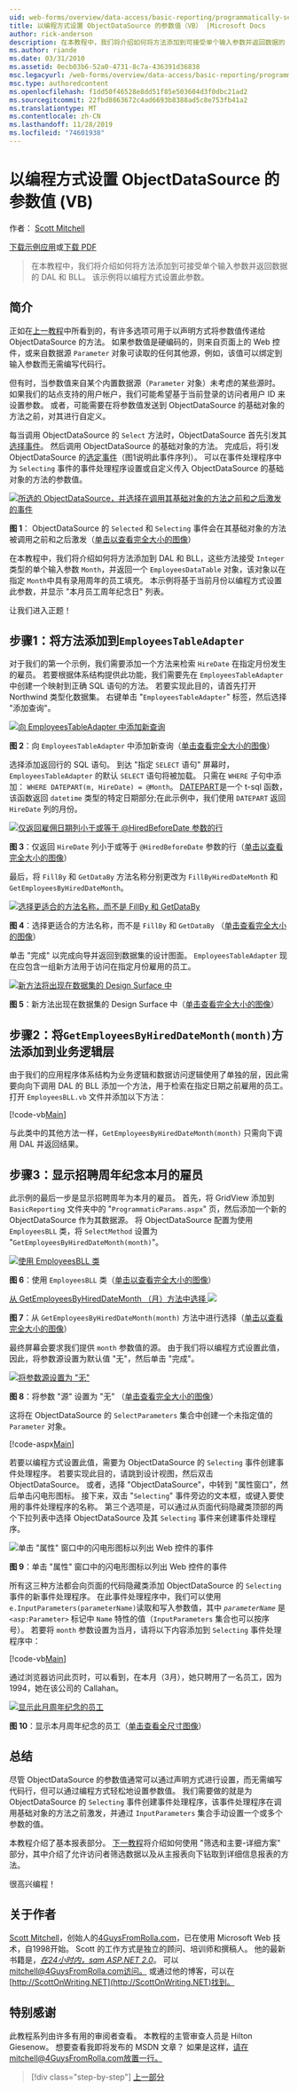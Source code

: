 ```yaml
---
uid: web-forms/overview/data-access/basic-reporting/programmatically-setting-the-objectdatasource-s-parameter-values-vb
title: 以编程方式设置 ObjectDataSource 的参数值（VB） |Microsoft Docs
author: rick-anderson
description: 在本教程中，我们将介绍如何将方法添加到可接受单个输入参数并返回数据的 DAL 和 BLL。 此示例将设置此参数 。
ms.author: riande
ms.date: 03/31/2010
ms.assetid: 0ecb03b6-52a0-4731-8c7a-436391d36838
msc.legacyurl: /web-forms/overview/data-access/basic-reporting/programmatically-setting-the-objectdatasource-s-parameter-values-vb
msc.type: authoredcontent
ms.openlocfilehash: f1dd50f46528e8dd51f85e503604d3f0dbc21ad2
ms.sourcegitcommit: 22fbd8863672c4ad6693b8388ad5c8e753fb41a2
ms.translationtype: MT
ms.contentlocale: zh-CN
ms.lasthandoff: 11/28/2019
ms.locfileid: "74601938"
---
```

# <a name="programmatically-setting-the-objectdatasources-parameter-values-vb"></a>以编程方式设置 ObjectDataSource 的参数值 (VB)

作者： [Scott Mitchell](https://twitter.com/ScottOnWriting)

[下载示例应用](https://download.microsoft.com/download/5/d/7/5d7571fc-d0b7-4798-ad4a-c976c02363ce/ASPNET_Data_Tutorial_6_VB.exe)或[下载 PDF](programmatically-setting-the-objectdatasource-s-parameter-values-vb/_static/datatutorial06vb1.pdf)

> 在本教程中，我们将介绍如何将方法添加到可接受单个输入参数并返回数据的 DAL 和 BLL。 该示例将以编程方式设置此参数。

## <a name="introduction"></a>简介

正如在[上一教程](declarative-parameters-vb.md)中所看到的，有许多选项可用于以声明方式将参数值传递给 ObjectDataSource 的方法。 如果参数值是硬编码的，则来自页面上的 Web 控件，或来自数据源 `Parameter` 对象可读取的任何其他源，例如，该值可以绑定到输入参数而无需编写代码行。

但有时，当参数值来自某个内置数据源（`Parameter` 对象）未考虑的某些源时。 如果我们的站点支持的用户帐户，我们可能希望基于当前登录的访问者用户 ID 来设置参数。 或者，可能需要在将参数值发送到 ObjectDataSource 的基础对象的方法之前，对其进行自定义。

每当调用 ObjectDataSource 的 `Select` 方法时，ObjectDataSource 首先引发其[选择事件](https://msdn.microsoft.com/library/system.web.ui.webcontrols.objectdatasource.selecting%28VS.80%29.aspx)。 然后调用 ObjectDataSource 的基础对象的方法。 完成后，将引发 ObjectDataSource 的[选定事件](https://msdn.microsoft.com/library/system.web.ui.webcontrols.objectdatasource.selected%28VS.80%29.aspx)（图1说明此事件序列）。 可以在事件处理程序中为 `Selecting` 事件的事件处理程序设置或自定义传入 ObjectDataSource 的基础对象的方法的参数值。

[![所选的 ObjectDataSource，并选择在调用其基础对象的方法之前和之后激发的事件](programmatically-setting-the-objectdatasource-s-parameter-values-vb/_static/image2.png)](programmatically-setting-the-objectdatasource-s-parameter-values-vb/_static/image1.png)

**图 1**： ObjectDataSource 的 `Selected` 和 `Selecting` 事件会在其基础对象的方法被调用之前和之后激发（[单击以查看完全大小的图像](programmatically-setting-the-objectdatasource-s-parameter-values-vb/_static/image3.png)）

在本教程中，我们将介绍如何将方法添加到 DAL 和 BLL，这些方法接受 `Integer` 类型的单个输入参数 `Month`，并返回一个 `EmployeesDataTable` 对象，该对象以在指定 `Month`中具有录用周年的员工填充。 本示例将基于当前月份以编程方式设置此参数，并显示 "本月员工周年纪念日" 列表。

让我们进入正题！

## <a name="step-1-adding-a-method-toemployeestableadapter"></a>步骤1：将方法添加到`EmployeesTableAdapter`

对于我们的第一个示例，我们需要添加一个方法来检索 `HireDate` 在指定月份发生的雇员。 若要根据体系结构提供此功能，我们需要先在 `EmployeesTableAdapter` 中创建一个映射到正确 SQL 语句的方法。 若要实现此目的，请首先打开 Northwind 类型化数据集。 右键单击 "`EmployeesTableAdapter`" 标签，然后选择 "添加查询"。

[![向 EmployeesTableAdapter 中添加新查询](programmatically-setting-the-objectdatasource-s-parameter-values-vb/_static/image5.png)](programmatically-setting-the-objectdatasource-s-parameter-values-vb/_static/image4.png)

**图 2**：向 `EmployeesTableAdapter` 中添加新查询（[单击查看完全大小的图像](programmatically-setting-the-objectdatasource-s-parameter-values-vb/_static/image6.png)）

选择添加返回行的 SQL 语句。 到达 "指定 `SELECT` 语句" 屏幕时，`EmployeesTableAdapter` 的默认 `SELECT` 语句将被加载。 只需在 `WHERE` 子句中添加： `WHERE DATEPART(m, HireDate) = @Month`。 [DATEPART](https://msdn.microsoft.com/library/ms174420.aspx)是一个 t-sql 函数，该函数返回 `datetime` 类型的特定日期部分;在此示例中，我们使用 `DATEPART` 返回 `HireDate` 列的月份。

[![仅返回雇佣日期列小于或等于 @HiredBeforeDate 参数的行](programmatically-setting-the-objectdatasource-s-parameter-values-vb/_static/image8.png)](programmatically-setting-the-objectdatasource-s-parameter-values-vb/_static/image7.png)

**图 3**：仅返回 `HireDate` 列小于或等于 `@HiredBeforeDate` 参数的行（[单击以查看完全大小的图像](programmatically-setting-the-objectdatasource-s-parameter-values-vb/_static/image9.png)）

最后，将 `FillBy` 和 `GetDataBy` 方法名称分别更改为 `FillByHiredDateMonth` 和 `GetEmployeesByHiredDateMonth`。

[![选择更适合的方法名称，而不是 FillBy 和 GetDataBy](programmatically-setting-the-objectdatasource-s-parameter-values-vb/_static/image11.png)](programmatically-setting-the-objectdatasource-s-parameter-values-vb/_static/image10.png)

**图 4**：选择更适合的方法名称，而不是 `FillBy` 和 `GetDataBy` （[单击查看完全大小的图像](programmatically-setting-the-objectdatasource-s-parameter-values-vb/_static/image12.png)）

单击 "完成" 以完成向导并返回到数据集的设计图面。 `EmployeesTableAdapter` 现在应包含一组新方法用于访问在指定月份雇用的员工。

[![新方法将出现在数据集的 Design Surface 中](programmatically-setting-the-objectdatasource-s-parameter-values-vb/_static/image14.png)](programmatically-setting-the-objectdatasource-s-parameter-values-vb/_static/image13.png)

**图 5**：新方法出现在数据集的 Design Surface 中（[单击查看完全大小的图像](programmatically-setting-the-objectdatasource-s-parameter-values-vb/_static/image15.png)）

## <a name="step-2-adding-thegetemployeesbyhireddatemonthmonthmethod-to-the-business-logic-layer"></a>步骤2：将`GetEmployeesByHiredDateMonth(month)`方法添加到业务逻辑层

由于我们的应用程序体系结构为业务逻辑和数据访问逻辑使用了单独的层，因此需要向向下调用 DAL 的 BLL 添加一个方法，用于检索在指定日期之前雇用的员工。 打开 `EmployeesBLL.vb` 文件并添加以下方法：

[!code-vb[Main](programmatically-setting-the-objectdatasource-s-parameter-values-vb/samples/sample1.vb)]

与此类中的其他方法一样，`GetEmployeesByHiredDateMonth(month)` 只需向下调用 DAL 并返回结果。

## <a name="step-3-displaying-employees-whose-hiring-anniversary-is-this-month"></a>步骤3：显示招聘周年纪念本月的雇员

此示例的最后一步是显示招聘周年为本月的雇员。 首先，将 GridView 添加到 `BasicReporting` 文件夹中的 "`ProgrammaticParams.aspx`" 页，然后添加一个新的 ObjectDataSource 作为其数据源。 将 ObjectDataSource 配置为使用 `EmployeesBLL` 类，将 `SelectMethod` 设置为 "`GetEmployeesByHiredDateMonth(month)`"。

[![使用 EmployeesBLL 类](programmatically-setting-the-objectdatasource-s-parameter-values-vb/_static/image17.png)](programmatically-setting-the-objectdatasource-s-parameter-values-vb/_static/image16.png)

**图 6**：使用 `EmployeesBLL` 类（[单击以查看完全大小的图像](programmatically-setting-the-objectdatasource-s-parameter-values-vb/_static/image18.png)）

[从 GetEmployeesByHiredDateMonth （月）方法中选择 ![](programmatically-setting-the-objectdatasource-s-parameter-values-vb/_static/image20.png)](programmatically-setting-the-objectdatasource-s-parameter-values-vb/_static/image19.png)

**图 7**：从 `GetEmployeesByHiredDateMonth(month)` 方法中进行选择（[单击以查看完全大小的图像](programmatically-setting-the-objectdatasource-s-parameter-values-vb/_static/image21.png)）

最终屏幕会要求我们提供 `month` 参数值的源。 由于我们将以编程方式设置此值，因此，将参数源设置为默认值 "无"，然后单击 "完成"。

[![将参数源设置为 "无"](programmatically-setting-the-objectdatasource-s-parameter-values-vb/_static/image23.png)](programmatically-setting-the-objectdatasource-s-parameter-values-vb/_static/image22.png)

**图 8**：将参数 "源" 设置为 "无" （[单击查看完全大小的图像](programmatically-setting-the-objectdatasource-s-parameter-values-vb/_static/image24.png)）

这将在 ObjectDataSource 的 `SelectParameters` 集合中创建一个未指定值的 `Parameter` 对象。

[!code-aspx[Main](programmatically-setting-the-objectdatasource-s-parameter-values-vb/samples/sample2.aspx)]

若要以编程方式设置此值，需要为 ObjectDataSource 的 `Selecting` 事件创建事件处理程序。 若要实现此目的，请跳到设计视图，然后双击 ObjectDataSource。 或者，选择 "ObjectDataSource"，中转到 "属性窗口"，然后单击闪电形图标。 接下来，双击 "`Selecting`" 事件旁边的文本框，或键入要使用的事件处理程序的名称。 第三个选项是，可以通过从页面代码隐藏类顶部的两个下拉列表中选择 ObjectDataSource 及其 `Selecting` 事件来创建事件处理程序。

![单击 "属性" 窗口中的闪电形图标以列出 Web 控件的事件](programmatically-setting-the-objectdatasource-s-parameter-values-vb/_static/image25.png)

**图 9**：单击 "属性" 窗口中的闪电形图标以列出 Web 控件的事件

所有这三种方法都会向页面的代码隐藏类添加 ObjectDataSource 的 `Selecting` 事件的新事件处理程序。 在此事件处理程序中，我们可以使用 `e.InputParameters(parameterName)`读取和写入参数值，其中 *`parameterName`* 是 `<asp:Parameter>` 标记中 `Name` 特性的值（`InputParameters` 集合也可以按序号）。 若要将 `month` 参数设置为当月，请将以下内容添加到 `Selecting` 事件处理程序中：

[!code-vb[Main](programmatically-setting-the-objectdatasource-s-parameter-values-vb/samples/sample3.vb)]

通过浏览器访问此页时，可以看到，在本月（3月），她只聘用了一名员工，因为1994，她在该公司的 Callahan。

[![显示此月周年纪念的员工](programmatically-setting-the-objectdatasource-s-parameter-values-vb/_static/image27.png)](programmatically-setting-the-objectdatasource-s-parameter-values-vb/_static/image26.png)

**图 10**：显示本月周年纪念的员工（[单击查看全尺寸图像](programmatically-setting-the-objectdatasource-s-parameter-values-vb/_static/image28.png)）

## <a name="summary"></a>总结

尽管 ObjectDataSource 的参数值通常可以通过声明方式进行设置，而无需编写代码行，但可以通过编程方式轻松地设置参数值。 我们需要做的就是为 ObjectDataSource 的 `Selecting` 事件创建事件处理程序，该事件处理程序在调用基础对象的方法之前激发，并通过 `InputParameters` 集合手动设置一个或多个参数的值。

本教程介绍了基本报表部分。 [下一教程](../masterdetail/master-detail-filtering-with-a-dropdownlist-vb.md)将介绍如何使用 "筛选和主要-详细方案" 部分，其中介绍了允许访问者筛选数据以及从主报表向下钻取到详细信息报表的方法。

很高兴编程！

## <a name="about-the-author"></a>关于作者

[Scott Mitchell](http://www.4guysfromrolla.com/ScottMitchell.shtml)，创始人的[4GuysFromRolla.com](http://www.4guysfromrolla.com)，已在使用 Microsoft Web 技术，自1998开始。 Scott 的工作方式是独立的顾问、培训师和撰稿人。 他的最新书籍是，[*在24小时内，sam ASP.NET 2.0*](https://www.amazon.com/exec/obidos/ASIN/0672327384/4guysfromrollaco)。 可以[mitchell@4GuysFromRolla.com访问。](mailto:mitchell@4GuysFromRolla.com) 或通过他的博客，可以在[http://ScottOnWriting.NET](http://ScottOnWriting.NET)找到。

## <a name="special-thanks-to"></a>特别感谢

此教程系列由许多有用的审阅者查看。 本教程的主管审查人员是 Hilton Giesenow。 想要查看我即将发布的 MSDN 文章？ 如果是这样，请在mitchell@4GuysFromRolla.com放置一行[。](mailto:mitchell@4GuysFromRolla.com)

> [!div class="step-by-step"]
> [上一部分](declarative-parameters-vb.md)
